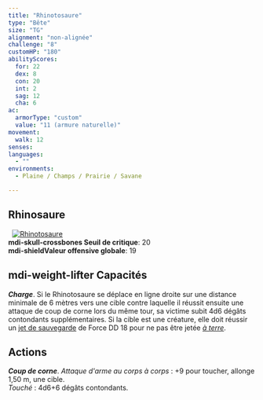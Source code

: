 ```yaml
---
title: "Rhinotosaure"
type: "Bête"
size: "TG"
alignment: "non-alignée"
challenge: "8"
customHP: "180"
abilityScores:
  for: 22
  dex: 8
  con: 20
  int: 2
  sag: 12
  cha: 6
ac:
  armorType: "custom"
  value: "11 (armure naturelle)"
movement:
  walk: 12
senses:
languages:
  - ""
environments:
  - Plaine / Champs / Prairie / Savane

---
```

## Rhinosaure
&nbsp;
[![Rhinotosaure](https://www.douaratil.fr/illustrations/bete/rhinotosaure300.jpeg)](https://www.douaratil.fr/illustrations/bete/rhinotosaure.jpeg)  
**<v-icon>mdi-skull-crossbones</v-icon> Seuil de critique**: 20            
**<v-icon>mdi-shield</v-icon>Valeur offensive globale**: 19     
## <v-icon>mdi-weight-lifter</v-icon> Capacités
_**Charge**_. Si le Rhinotosaure se déplace en ligne droite sur une distance minimale de 6 mètres vers une cible contre laquelle il réussit ensuite une attaque de coup de corne lors du même tour, sa victime subit 4d6 dégâts contondants supplémentaires. Si la cible est une créature, elle doit réussir un [jet de sauvegarde](/utiliser-les-caracteristiques/#jets-de-sauvegarde) de Force DD 18 pour ne pas être jetée [_à terre_](/gerer-la-sante-du-personnage/#a-terre).

## Actions
_**Coup de corne**_. _Attaque d'arme au corps à corps_ : +9 pour toucher, allonge 1,50 m, une cible.  
_Touché_ : 4d6+6 dégâts contondants.
